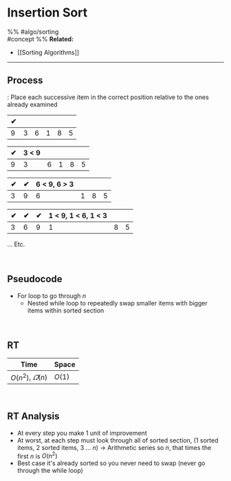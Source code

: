 # Insertion Sort
%%
#algo/sorting  
#concept
%%
**Related:**
-  [[Sorting Algorithms]]

---

## Process
 
: Place each successive item in the correct position relative to the ones already examined

 | ✔   |     |     |     |     |     |
 | --- | --- | --- | --- | --- | --- |
 | 9   | 3   | 6   | 1   | 8   | 5   |

 | ✔   | 3 < 9 |     |     |     |     |
 | --- | ----- | --- | --- | --- | --- |
 | 9   | 3     | 6   | 1   | 8   | 5   |

 | ✔   | ✔   | 6 < 9, 6 > 3 |     |     |     |
 | --- | --- | ------------ | --- | --- | --- |
 | 3   | 9   | 6            | 1   | 8   | 5   |

 | ✔   | ✔   | ✔   | 1 < 9, 1 < 6, 1 < 3 |     |     |
 | --- | --- | --- | ------------------- | --- | --- |
 | 3   | 6   | 9   | 1                   | 8   | 5   |

... Etc. 

 <br/>

## Pseudocode
- For loop to go through $n$
	- Nested while loop to repeatedly swap smaller items with bigger items within sorted section

 <br/>

## RT

| Time                     | Space  |
| ------------------------ | ------ |
| $O(n^2)$, $\varOmega(n)$ | $O(1)$ |

<br/>

## RT Analysis
- At every step you make 1 unit of improvement
- At worst, at each step must look through all of sorted section, (1 sorted items, 2 sorted items, 3 ... $n$)
-> Arithmetic series so $n$, that times the first $n$ is $O(n^2)$
- Best case it's already sorted so you never need to swap (never go through the while loop)

